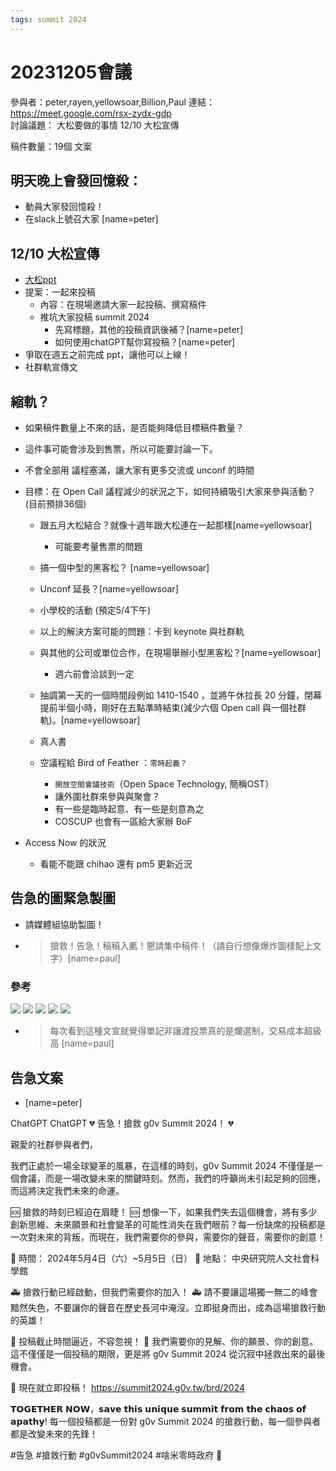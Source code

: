 ```yaml
---
tags: summit 2024 
---
```

# 20231205會議

參與者：peter,rayen,yellowsoar,Billion,Paul
連結：https://meet.google.com/rsx-zydx-gdp  
討論議題：
大松要做的事情
12/10 大松宣傳

稿件數量：19個
文案

## 明天晚上會發回憶殺：
- 動員大家發回憶殺！
- 在slack上號召大家 [name=peter]

## 12/10 大松宣傳
- [大松ppt](https://docs.google.com/presentation/d/1Dh9wg_WWV6HhF7-vExUzGFyTomHAlzK8OBAyafMoYOI/edit?usp=sharing)
- 提案：一起來投稿
    - 內容：在現場邀請大家一起投稿、撰寫稿件
    - 推坑大家投稿 summit 2024 
        - 先寫標題，其他的投稿資訊後補？[name=peter]
        - 如何使用chatGPT幫你寫投稿？[name=peter]
- 爭取在週五之前完成 ppt，讓他可以上線！
- 社群軌宣傳文

## 縮軌？
- 如果稿件數量上不來的話，是否能夠降低目標稿件數量？
- 這件事可能會涉及到售票，所以可能要討論一下。
- 不會全部用 
議程塞滿，讓大家有更多交流或 unconf 的時間

- 目標：在 Open Call 議程減少的狀況之下，如何持續吸引大家來參與活動？(目前預排36個)
    - 跟五月大松結合？就像十週年跟大松連在一起那樣[name=yellowsoar]
        - 可能要考量售票的問題
    - 搞一個中型的黑客松？ [name=yellowsoar]
    - Unconf 延長？[name=yellowsoar]
    - 小學校的活動 (預定5/4下午)
    - 以上的解決方案可能的問題：卡到 keynote 與社群軌
    - 與其他的公司或單位合作，在現場舉辦小型黑客松？[name=yellowsoar]
        - 週六前會洽談到一定
    - 抽調第一天的一個時間段例如 1410-1540 ，並將午休拉長 20 分鐘，閉幕提前半個小時，剛好在五點準時結束(減少六個 Open call 與一個社群軌)。[name=yellowsoar]
    - 真人書


    - 空議程給 Bird of Feather ：`零時起義？`
        - `開放空間會議技術`（Open Space Technology, 簡稱OST）
        - 讓外圍社群來參與與聚會？
        - 有一些是臨時起意、有一些是刻意為之
        - COSCUP 也會有一區給大家辦 BoF 
- Access Now 的狀況
    - 看能不能跟 chihao 還有 pm5 更新近況

## 告急的圖緊急製圖
- 請媒體組協助製圖！
- > 搶救！告急！稿稿入匭！懇請集中稿件！（請自行想像爆炸圖樣配上文字）[name=paul]
### 參考
![](https://s3-ap-northeast-1.amazonaws.com/g0v-hackmd-images/uploads/upload_60f2e6761fe748c04700bb568956cb9d.png)
![](https://obs.line-scdn.net/0heJi8zVbgOmVUQRfswO5FMm4XOQpnLSlmMHdrZhcvZFEqJSk7YHB8UHgRM118d307OnJyAnhHIVRxci1haXN8/w1200)
![](http://hkpic.crntt.com/upload/202211/22/106529957.JPG)
![](https://s.yimg.com/ny/api/res/1.2/5NiEWQioWPzONLrjbNh4oQ--/YXBwaWQ9aGlnaGxhbmRlcjt3PTk2MDtoPTk2MA--/https://media.zenfs.com/ko/newtalk.tw/f0d377be48a6fe321eb2bfc1591318f0)
![](https://s.yimg.com/ny/api/res/1.2/._zwTL1MX9lKQSa7fUyZ2w--/YXBwaWQ9aGlnaGxhbmRlcjt3PTk2MDtoPTY3OQ--/https://media.zenfs.com/ko/newtalk.tw/10d9b5cf974c2eb8e43fb6c71be107ec)
- > 每次看到這種文宣就覺得單記非讓渡投票真的是爛選制，交易成本超級高 [name=paul]

## 告急文案
- [name=peter]


ChatGPT
ChatGPT
💔 告急！搶救 g0v Summit 2024！ 💔

親愛的社群參與者們，

我們正處於一場全球變革的風暴，在這樣的時刻，g0v Summit 2024 不僅僅是一個會議，而是一場改變未來的關鍵時刻。然而，我們的呼籲尚未引起足夠的回應，而這將決定我們未來的命運。

🆘 搶救的時刻已經迫在眉睫！ 🆘 想像一下，如果我們失去這個機會，將有多少創新思維、未來願景和社會變革的可能性消失在我們眼前？每一份缺席的投稿都是一次對未來的背叛，而現在，我們需要你的參與，需要你的聲音，需要你的創意！

📅 時間： 2024年5月4日（六）~5月5日（日）
📍 地點： 中央研究院人文社會科學館

🚑 搶救行動已經啟動，但我們需要你的加入！ 🚑 請不要讓這場獨一無二的峰會黯然失色，不要讓你的聲音在歷史長河中淹沒。立即挺身而出，成為這場搶救行動的英雄！

🚨 投稿截止時間逼近，不容忽視！ 🚨 我們需要你的見解、你的願景、你的創意。這不僅僅是一個投稿的期限，更是將 g0v Summit 2024 從沉寂中拯救出來的最後機會。

🚀 現在就立即投稿！ https://summit2024.g0v.tw/brd/2024

𝗧𝗢𝗚𝗘𝗧𝗛𝗘𝗥 𝗡𝗢𝗪，𝘀𝗮𝘃𝗲 𝘁𝗵𝗶𝘀 𝘂𝗻𝗶𝗾𝘂𝗲 𝘀𝘂𝗺𝗺𝗶𝘁 𝗳𝗿𝗼𝗺 𝘁𝗵𝗲 𝗰𝗵𝗮𝗼𝘀 𝗼𝗳 𝗮𝗽𝗮𝘁𝗵𝘆! 每一個投稿都是一份對 g0v Summit 2024 的搶救行動，每一個參與者都是改變未來的先鋒！

#告急 #搶救行動 #g0vSummit2024 #啥米零時政府 🚀